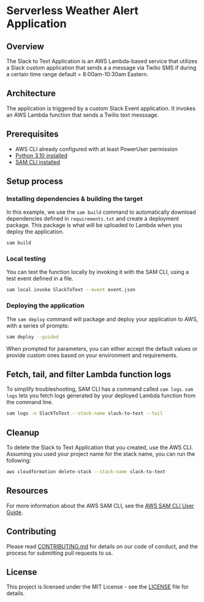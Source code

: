 # Serverless Weather Alert Application

## Overview
The Slack to Text Application is an AWS Lambda-based service that utilizes a Slack custom application that sends a a message via Twilio SMS if during a certain time range default = 8:00am-10:30am Eastern.

## Architecture
The application is triggered by a custom Slack Event application. It invokes an AWS Lambda function that sends a Twilio text messsage.

## Prerequisites
- AWS CLI already configured with at least PowerUser permission
- [Python 3.10 installed](https://www.python.org/downloads/)
- [SAM CLI installed](https://docs.aws.amazon.com/serverless-application-model/latest/developerguide/serverless-sam-cli-install.html)

## Setup process

### Installing dependencies & building the target 

In this example, we use the `sam build` command to automatically download dependencies defined in `requirements.txt` and create a deployment package. This package is what will be uploaded to Lambda when you deploy the application.

```bash
sam build
```

### Local testing

You can test the function locally by invoking it with the SAM CLI, using a test event defined in a file.

```bash
sam local invoke SlackToText --event event.json
```

### Deploying the application

The `sam deploy` command will package and deploy your application to AWS, with a series of prompts:

```bash
sam deploy --guided
```

When prompted for parameters, you can either accept the default values or provide custom ones based on your environment and requirements.

## Fetch, tail, and filter Lambda function logs

To simplify troubleshooting, SAM CLI has a command called `sam logs`. `sam logs` lets you fetch logs generated by your deployed Lambda function from the command line.

```bash
sam logs -n SlackToText --stack-name slack-to-text --tail
```

## Cleanup

To delete the Slack to Text Application that you created, use the AWS CLI. Assuming you used your project name for the stack name, you can run the following:

```bash
aws cloudformation delete-stack --stack-name slack-to-text
```

## Resources

For more information about the AWS SAM CLI, see the [AWS SAM CLI User Guide](https://docs.aws.amazon.com/serverless-application-model/latest/developerguide/what-is-sam.html).

## Contributing

Please read [CONTRIBUTING.md](CONTRIBUTING.md) for details on our code of conduct, and the process for submitting pull requests to us.

## License

This project is licensed under the MIT License - see the [LICENSE](LICENSE) file for details.
